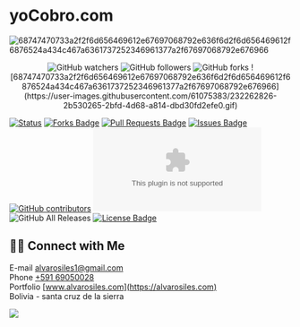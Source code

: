# yoCobro.com
 
![68747470733a2f2f6d656469612e67697068792e636f6d2f6d656469612f6876524a434c467a6361737252346961377a2f67697068792e676966](https://user-images.githubusercontent.com/61075383/232262826-2b530265-2bfd-4d68-a814-dbd30fd2efe0.gif)

<p align="center">
<img alt="GitHub watchers" src="https://img.shields.io/github/watchers/alvarosiles11/yoCobro.com?style=social"> <img alt="GitHub followers" src="https://img.shields.io/github/followers/alvarosiles11?style=social"> <img alt="GitHub forks" src="https://img.shields.io/github/forks/alvarosiles11/yoCobro.com?style=social">
![68747470733a2f2f6d656469612e67697068792e636f6d2f6d656469612f6876524a434c467a6361737252346961377a2f67697068792e676966](https://user-images.githubusercontent.com/61075383/232262826-2b530265-2bfd-4d68-a814-dbd30fd2efe0.gif)
</p>

[![Status](https://img.shields.io/badge/status-active-success.svg)]() <a href="https://github.com/alvarosiles11/yoCobro.com/network/members"><img src="https://img.shields.io/github/forks/alvarosiles11/yoCobro.com" alt="Forks Badge"/></a> <a href="https://github.com/alvarosiles11/yoCobro.com/pulls"><img src="https://img.shields.io/github/issues-pr/alvarosiles11/yoCobro.com" alt="Pull Requests Badge"/></a> <a href="https://github.com/alvarosiles11/yoCobro.com/issues"><img src="https://img.shields.io/github/issues/alvarosiles11/yoCobro.com" alt="Issues Badge"/></a> <a href="https://github.com/alvarosiles11/yoCobro.com/graphs/contributors"><img alt="GitHub contributors" src="https://img.shields.io/github/contributors/alvarosiles11/yoCobro.com?color=2b9348"></a> ![GitHub last commit](https://img.shields.io/github/last-commit/alvarosiles11/yoCobro.com) ![GitHub All Releases](https://img.shields.io/github/downloads/alvarosiles11/yoCobro.com/total) <a href="https://github.com/alvarosiles11/yoCobro.com/blob/main/LICENSE"><img src="https://img.shields.io/github/license/alvarosiles11/yoCobro.com?color=2b9348" alt="License Badge"/></a>

## 🤝🏻 Connect with Me

E-mail alvarosiles1@gmail.com \
Phone [+591 69050028](https://api.whatsapp.com/send?phone=59169050028&text=Hola,%20Alvaro%20vi%20repositorio%20GitHub%20y%20quiero%20preguntarle…) \
Portfolio [www.alvarosiles.com](https://alvarosiles.com) \
Bolivia - santa cruz de la sierra

![](https://komarev.com/ghpvc/?username=alvarosiles11&label=PROFILE+VIEWS)
